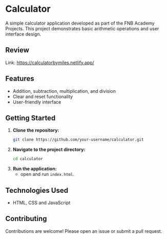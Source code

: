 # Calculator

A simple calculator application developed as part of the FNB Academy Projects. This project demonstrates basic arithmetic operations and user interface design.
## Review

Link: https://calculatorbymiles.netlify.app/

## Features

- Addition, subtraction, multiplication, and division
- Clear and reset functionality
- User-friendly interface

## Getting Started

1. **Clone the repository:**
    ```bash
    git clone https://github.com/your-username/calculator.git
    ```
2. **Navigate to the project directory:**
    ```bash
    cd calculator
    ```
3. **Run the application:**
    - open and run `index.html`.

## Technologies Used

-  HTML, CSS and JavaScript

## Contributing

Contributions are welcome! Please open an issue or submit a pull request.


